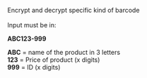  Encrypt and decrypt specific kind of barcode
 <br><br>
  Input must be in: 

 **ABC123-999**

**ABC** = name of the product in 3 letters <br>
 **123** = Price of product (x digits) <br>
**999** = ID (x digits) <br>
    
